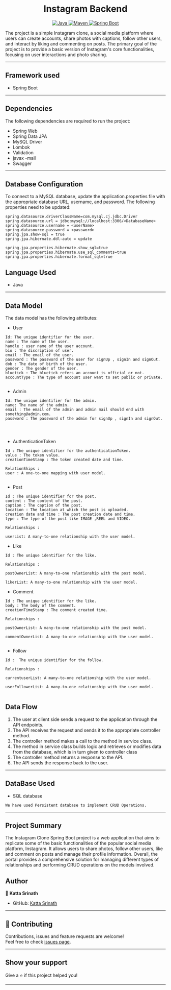 <h1 align = "center"> Instagram Backend </h1>

<p align="center">
<a href="Java url">
    <img alt="Java" src="https://img.shields.io/badge/Java->=8-darkblue.svg" />
</a>
<a href="Maven url" >
    <img alt="Maven" src="https://img.shields.io/badge/maven-3.0.5-brightgreen.svg" />
</a>
<a href="Spring Boot url" >
    <img alt="Spring Boot" src="https://img.shields.io/badge/Spring Boot-3.0.6-brightgreen.svg" />
</a>
</p>
The project is a simple Instagram clone, a social media platform where users can create accounts, share photos with captions, follow other users, and interact by liking and commenting on posts. The primary goal of the project is to provide a basic version of Instagram's core functionalities, focusing on user interactions and photo sharing.

---

## Framework used

* Spring Boot
---

## Dependencies
The following dependencies are required to run the project:

* Spring Web
* Spring Data JPA
* MySQL Driver
* Lombok
* Validation
* javax -mail
* Swagger
---


## Database Configuration
To connect to a MySQL database, update the application.properties file with the appropriate database URL, username, and password. The following properties need to be updated:
```
spring.datasource.driverClassName=com.mysql.cj.jdbc.Driver
spring.datasource.url = jdbc:mysql://localhost:3306/<DatabaseName>
spring.datasource.username = <userName>
spring.datasource.password = <password>
spring.jpa.show-sql = true
spring.jpa.hibernate.ddl-auto = update

spring.jpa.properties.hibernate.show_sql=true
spring.jpa.properties.hibernate.use_sql_comments=true
spring.jpa.properties.hibernate.format_sql=true

```

## Language Used
* Java

---

## Data Model

The  data model  has the following attributes:

* User
```
Id: The unique identifier for the user.
name : The name of the user.
handle : user name of the user account.
bio : The discription of user.
email : The email of the user.
password : The password of the user for signUp , signIn and signOut.
dob : The date of birth of the user.
gender : The gender of the user.
bluetick : The bluetick refers an account is official or not.
accountType : The type of account user want to set public or private.


```

* Admin
```
Id: The unique identifier for the admin.
name: The name of the admin.
email : The email of the admin and admin mail should end with something@admin.com.
password : The password of the admin for signUp , signIn and signOut.




```


* AuthenticationToken
```
Id : The unique identifier for the authenticationToken.
value : The token value.
creationTimeStamp : The token created date and time.

RelationShips : 
user : A one-to-one mapping with user model.


```

* Post
```
Id : The unique identifier for the post.
content : The content of the post.
caption : The caption of the post.
location : The location at which the post is uploaded.
creation date and time : The post creation date and time.
type : The type of the post like IMAGE ,REEL and VIDEO.

Relationships :

userList: A many-to-one relationship with the user model.
```


* Like
```
Id : The unique identifier for the like.

Relationships :

postOwnerList: A many-to-one relationship with the post model.

likerList: A many-to-one relationship with the user model.

```

* Comment
```
Id : The unique identifier for the like.
body : The body of the comment.
creationTimeStamp : The comment created time.

Relationships :

postOwnerList: A many-to-one relationship with the post model.

commentOwnerList: A many-to-one relationship with the user model.


```

* Follow
```
Id :  The unique identifier for the follow.

Relationships :

currentuserList: A many-to-one relationship with the user model.

userFollowerList: A many-to-one relationship with the user model.


```

## Data Flow

1. The user at client side sends a request to the application through the API endpoints.
2. The API receives the request and sends it to the appropriate controller method.
3. The controller method makes a call to the method in service class.
4. The method in service class builds logic and retrieves or modifies data from the database, which is in turn given to controller class
5. The controller method returns a response to the API.
6. The API sends the response back to the user.

---


## DataBase Used
* SQL database
```
We have used Persistent database to implement CRUD Operations.
```
---

## Project Summary

The Instagram Clone Spring Boot project is a web application that aims to replicate some of the basic functionalities of the popular social media platform, Instagram. It allows users to share photos, follow other users, like and comment on posts and manage their profile information.
Overall, the portal provides a comprehensive solution for managing different types of relationships and performing CRUD operations on the models involved.

## Author

👤 **Katta Srinath**

* GitHub: [Katta Srinath](https://github.com/Srinathkatta)

---

## 🤝 Contributing

Contributions, issues and feature requests are welcome!<br />Feel free to check [issues page]("url").
    
---

## Show your support

Give a ⭐️ if this project helped you!
    
---
